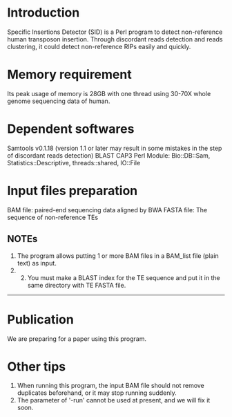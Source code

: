 Introduction
==================
Specific Insertions Detector (SID) is a Perl program to detect non-reference human transposon insertion. Through discordant reads detection and reads clustering, it could detect non-reference RIPs easily and quickly.

Memory requirement
==================
Its peak usage of memory is 28GB with one thread using 30-70X whole genome sequencing data of human.


Dependent softwares
==================
Samtools v0.1.18 (version 1.1 or later may result in some mistakes in the step of discordant reads detection) BLAST CAP3 Perl Module: Bio::DB::Sam, Statistics::Descriptive, threads::shared, IO::File


Input files preparation
==================
BAM file: paired-end sequencing data aligned by BWA 
FASTA file: The sequence of non-reference TEs

NOTEs
-----------------
1. The program allows putting 1 or more BAM files in a BAM_list file (plain text) as input. 
2. 2. You must make a BLAST index for the TE sequence and put it in the same directory with TE FASTA file.
-----------------

Publication
==================
We are preparing for a paper using this program.

Other tips
==================
1. When running this program, the input BAM file should not remove duplicates beforehand, or it may stop running suddenly. 
2. The parameter of '-run' cannot be used at present, and we will fix it soon.
